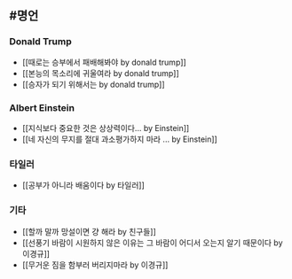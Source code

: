 ## #명언 

### Donald Trump
- [[때로는 승부에서 패배해봐야  by donald trump]]
- [[본능의 목소리에 귀울여라 by donald trump]]
- [[승자가 되기 위해서는 by donald trump]]


### Albert Einstein
- [[지식보다 중요한 것은 상상력이다... by Einstein]]
- [[네 자신의 무지를 절대 과소평가하지 마라 ... by Einstein]]

### 타일러
- [[공부가 아니라 배움이다  by 타일러]]


### 기타
- [[할까 말까 망설이면 걍 해라 by 친구들]]
- [[선풍기 바람이 시원하지 않은 이유는 그 바람이 어디서 오는지 알기 때문이다 by 이경규]]
- [[무거운 짐을 함부러 버리지마라 by 이경규]]